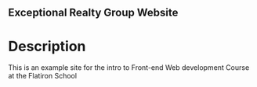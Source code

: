Exceptional Realty Group Website
---

# Description

This is an example site for the intro to Front-end Web development Course at the Flatiron School

